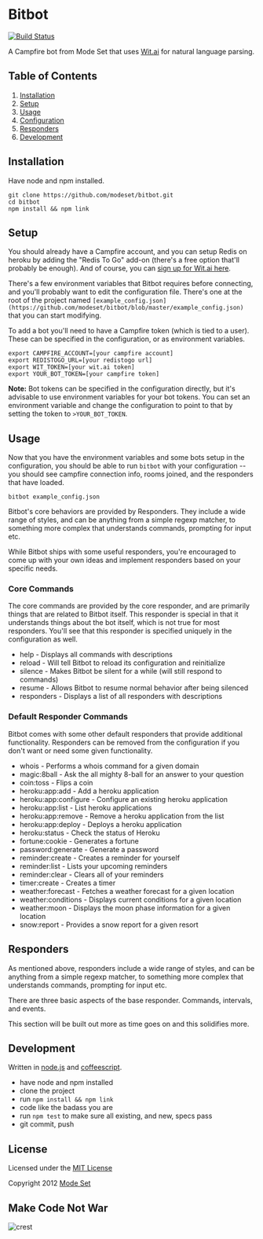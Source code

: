 Bitbot
======

[![Build Status](https://travis-ci.org/modeset/bitbot.png?branch=master)](https://travis-ci.org/modeset/bitbot)

A Campfire bot from Mode Set that uses [Wit.ai](http://wit.ai) for natural language parsing.

## Table of Contents

1. [Installation](#installation)
2. [Setup](#setup)
3. [Usage](#usage)
4. [Configuration](#configuration)
5. [Responders](#responders)
6. [Development](#coverage)


## Installation

Have node and npm installed.

```shell
git clone https://github.com/modeset/bitbot.git
cd bitbot
npm install && npm link
```

## Setup

You should already have a Campfire account, and you can setup Redis on heroku by adding the "Redis To Go" add-on (there's a free option that'll probably be enough). And of course, you can [sign up for Wit.ai here](https://wit.ai/).

There's a few environment variables that Bitbot requires before connecting, and you'll probably want to edit the configuration file. There's one at the root of the project named `[example_config.json](https://github.com/modeset/bitbot/blob/master/example_config.json)` that you can start modifying.

To add a bot you'll need to have a Campfire token (which is tied to a user). These can be specified in the configuration, or as environment variables.

```shell
export CAMPFIRE_ACCOUNT=[your campfire account]
export REDISTOGO_URL=[your redistogo url]
export WIT_TOKEN=[your wit.ai token]
export YOUR_BOT_TOKEN=[your campfire token]
```

**Note:** Bot tokens can be specified in the configuration directly, but it's advisable to use environment variables for your bot tokens. You can set an environment variable and change the configuration to point to that by setting the token to `>YOUR_BOT_TOKEN`.


## Usage

Now that you have the environment variables and some bots setup in the configuration, you should be able to run `bitbot` with your configuration -- you should see campfire connection info, rooms joined, and the responders that have loaded.

```shell
bitbot example_config.json
```

Bitbot's core behaviors are provided by Responders. They include a wide range of styles, and can be anything from a simple regexp matcher, to something more complex that understands commands, prompting for input etc.

While Bitbot ships with some useful responders, you're encouraged to come up with your own ideas and implement responders based on your specific needs.

### Core Commands

The core commands are provided by the core responder, and are primarily things that are related to Bitbot itself. This responder is special in that it understands things about the bot itself, which is not true for most responders. You'll see that this responder is specified uniquely in the configuration as well.

- help                 - Displays all commands with descriptions
- reload               - Will tell Bitbot to reload its configuration and reinitialize
- silence              - Makes Bitbot be silent for a while (will still respond to commands)
- resume               - Allows Bitbot to resume normal behavior after being silenced
- responders           - Displays a list of all responders with descriptions

### Default Responder Commands

Bitbot comes with some other default responders that provide additional functionality. Responders can be removed from the configuration if you don't want or need some given functionality.

- whois                - Performs a whois command for a given domain
- magic:8ball          - Ask the all mighty 8-ball for an answer to your question
- coin:toss            - Flips a coin
- heroku:app:add       - Add a heroku application
- heroku:app:configure - Configure an existing heroku application
- heroku:app:list      - List heroku applications
- heroku:app:remove    - Remove a heroku application from the list
- heroku:app:deploy    - Deploys a heroku application
- heroku:status        - Check the status of Heroku
- fortune:cookie       - Generates a fortune
- password:generate    - Generate a password
- reminder:create      - Creates a reminder for yourself
- reminder:list        - Lists your upcoming reminders
- reminder:clear       - Clears all of your reminders
- timer:create         - Creates a timer
- weather:forecast     - Fetches a weather forecast for a given location
- weather:conditions   - Displays current conditions for a given location
- weather:moon         - Displays the moon phase information for a given location
- snow:report          - Provides a snow report for a given resort


## Responders

As mentioned above, responders include a wide range of styles, and can be anything from a simple regexp matcher, to something more complex that understands commands, prompting for input etc.

There are three basic aspects of the base responder. Commands, intervals, and events.

This section will be built out more as time goes on and this solidifies more.


## Development

Written in [node.js](nodejs.org) and [coffeescript](http://jashkenas.github.com/coffee-script/).

- have node and npm installed
- clone the project
- run `npm install && npm link`
- code like the badass you are
- run `npm test` to make sure all existing, and new, specs pass
- git commit, push


## License

Licensed under the [MIT License](http://creativecommons.org/licenses/MIT/)

Copyright 2012 [Mode Set](https://github.com/modeset)


## Make Code Not War

![crest](https://secure.gravatar.com/avatar/aa8ea677b07f626479fd280049b0e19f?s=75)
